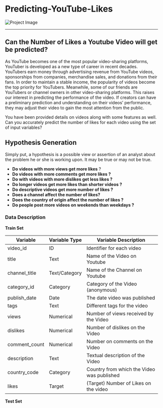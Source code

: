 # Predicting-YouTube-Likes
 
![Project Image](https://www.techinexpert.com/wp-content/uploads/2019/05/buy-youtube-likes_dd9e56d7-2c6e-457f-b8a9-0a25d4913999.jpg)

---

## Can the Number of Likes a Youtube Video will get be predicted?
As YouTube becomes one of the most popular video-sharing platforms, YouTuber is developed as a new type of career in recent decades. YouTubers earn money through advertising revenue from YouTube videos, sponsorships from companies, merchandise sales, and donations from their fans. In order to maintain a stable income, the popularity of videos become the top priority for YouTubers. Meanwhile, some of our friends are YouTubers or channel owners in other video-sharing platforms. This raises our interest in predicting the performance of the video. If creators can have a preliminary prediction and understanding on their videos’ performance, they may adjust their video to gain the most attention from the public.
 
You have been provided details on videos along with some features as well. Can you accurately predict the number of likes for each video using the set of input variables?

## Hypothesis Generation
Simply put, a hypothesis is a possible view or assertion of an analyst about the problem he or she is working upon. It may be true or may not be true.
* **Do videos with more views get more likes** ?
* **Do videos with more comments get more likes ?**
* **Do with videos with more dislikes get less likes ?**
* **Do longer videos get more likes than shorter videos ?**
* **Do descriptive videos get more number of likes ?**
* **Does a channel affect the number of likes?**
* **Does the country of origin affect the number of likes ?**
* **Do people post more videos on weekends than weekdays ?**

### Data Description
**Train Set** 

|Variable |Variable Type |Variable Description |
| -------- | ------------- | -------------------- |
| video_id |	ID           	| Identifier for each video |
| title   	| Text          |	Name of the Video on Youtube |
| channel_title |	Text/Category |	Name of the Channel on Youtube |
| category_id	| Category |	Category of the Video (anonymous)|
publish_date	| Date |	The date video was published |
|tags |	Text	| Different tags for the video |
| views |	Numerical |	Number of views received by the Video |
| dislikes	| Numerical	| Number of dislikes on the Video |
| comment_count |	Numerical	| Number on comments on the Video |
| description |	Text	| Textual description of the Video |
| country_code |	Category	| Country from which the Video was published |
| likes	| Target	| (Target) Number of Likes on the video |


**Test Set**

